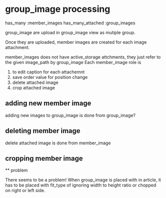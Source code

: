 
# group_image processing

  has_many :member_images
  has_many_attached :group_images

group_image are upload in group_image view as mutiple group.

Once they are uploaded, member images are created for each image attachment.

member_images does not have active_storage attchments, they just refer to the given image_path by group_image
Each member_image role is 

1. to edit caption for each attachemnt
2. save order value for position change
3. delete attached image
4. crop attached image

## adding new member image

adding new images to group_image is done from group_image?

## deleting member image

delete attached image is done from member_image

## cropping member image


** problem 

There seems to be a problem!
When group_image is placed with in article, 
it has to be placed with fit_type of ignoring width to height ratio
or chopped on right or left side.
